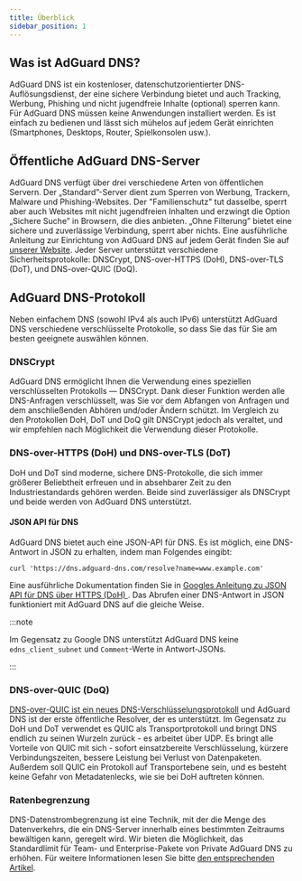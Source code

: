 ```yaml
---
title: Überblick
sidebar_position: 1
---
```


## Was ist AdGuard DNS?

AdGuard DNS ist ein kostenloser, datenschutzorientierter DNS-Auflösungsdienst, der eine sichere Verbindung bietet und auch Tracking, Werbung, Phishing und nicht jugendfreie Inhalte (optional) sperren kann. Für AdGuard DNS müssen keine Anwendungen installiert werden. Es ist einfach zu bedienen und lässt sich mühelos auf jedem Gerät einrichten (Smartphones, Desktops, Router, Spielkonsolen usw.).

## Öffentliche AdGuard DNS-Server

AdGuard DNS verfügt über drei verschiedene Arten von öffentlichen Servern. Der „Standard”-Server dient zum Sperren von Werbung, Trackern, Malware und Phishing-Websites. Der "Familienschutz" tut dasselbe, sperrt aber auch Websites mit nicht jugendfreien Inhalten und erzwingt die Option „Sichere Suche” in Browsern, die dies anbieten. „Ohne Filterung” bietet eine sichere und zuverlässige Verbindung, sperrt aber nichts. Eine ausführliche Anleitung zur Einrichtung von AdGuard DNS auf jedem Gerät finden Sie auf [unserer Website](https://adguard-dns.io/public-dns.html). Jeder Server unterstützt verschiedene Sicherheitsprotokolle: DNSCrypt, DNS-over-HTTPS (DoH), DNS-over-TLS (DoT), und DNS-over-QUIC (DoQ).

## AdGuard DNS-Protokoll

Neben einfachem DNS (sowohl IPv4 als auch IPv6) unterstützt AdGuard DNS verschiedene verschlüsselte Protokolle, so dass Sie das für Sie am besten geeignete auswählen können.

### DNSCrypt

AdGuard DNS ermöglicht Ihnen die Verwendung eines speziellen verschlüsselten Protokolls — DNSCrypt. Dank dieser Funktion werden alle DNS-Anfragen verschlüsselt, was Sie vor dem Abfangen von Anfragen und dem anschließenden Abhören und/oder Ändern schützt. Im Vergleich zu den Protokollen DoH, DoT und DoQ gilt DNSCrypt jedoch als veraltet, und wir empfehlen nach Möglichkeit die Verwendung dieser Protokolle.

### DNS-over-HTTPS (DoH) und DNS-over-TLS (DoT)

DoH und DoT sind moderne, sichere DNS-Protokolle, die sich immer größerer Beliebtheit erfreuen und in absehbarer Zeit zu den Industriestandards gehören werden. Beide sind zuverlässiger als DNSCrypt und beide werden von AdGuard DNS unterstützt.

#### JSON API für DNS

AdGuard DNS bietet auch eine JSON-API für DNS. Es ist möglich, eine DNS-Antwort in JSON zu erhalten, indem man Folgendes eingibt:

```text
curl 'https://dns.adguard-dns.com/resolve?name=www.example.com'
```

Eine ausführliche Dokumentation finden Sie in [Googles Anleitung zu JSON API für DNS über HTTPS (DoH) ](https://developers.google.com/speed/public-dns/docs/doh/json). Das Abrufen einer DNS-Antwort in JSON funktioniert mit AdGuard DNS auf die gleiche Weise.

:::note

Im Gegensatz zu Google DNS unterstützt AdGuard DNS keine `edns_client_subnet` und `Comment`-Werte in Antwort-JSONs.

:::

### DNS-over-QUIC (DoQ)

[DNS-over-QUIC ist ein neues DNS-Verschlüsselungsprotokoll](https://adguard.com/blog/dns-over-quic.html) und AdGuard DNS ist der erste öffentliche Resolver, der es unterstützt. Im Gegensatz zu DoH und DoT verwendet es QUIC als Transportprotokoll und bringt DNS endlich zu seinen Wurzeln zurück - es arbeitet über UDP. Es bringt alle Vorteile von QUIC mit sich - sofort einsatzbereite Verschlüsselung, kürzere Verbindungszeiten, bessere Leistung bei Verlust von Datenpaketen. Außerdem soll QUIC ein Protokoll auf Transportebene sein, und es besteht keine Gefahr von Metadatenlecks, wie sie bei DoH auftreten können.

### Ratenbegrenzung

DNS-Datenstrombegrenzung ist eine Technik, mit der die Menge des Datenverkehrs, die ein DNS-Server innerhalb eines bestimmten Zeitraums bewältigen kann, geregelt wird. Wir bieten die Möglichkeit, das Standardlimit für Team- und Enterprise-Pakete von Private AdGuard DNS zu erhöhen. Für weitere Informationen lesen Sie bitte [den entsprechenden Artikel](/private-dns/server-and-settings/rate-limit.md).
